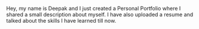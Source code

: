 Hey, my name is Deepak and I just created a Personal Portfolio where I shared a small description about myself. I have also uploaded a resume and talked about the skills
I have learned till now.
